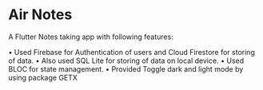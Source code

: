 # Air Notes

A Flutter Notes taking app with following features:

• Used Firebase for Authentication of users and Cloud Firestore for storing of data.
• Also used SQL Lite for storing of data on local device.
• Used BLOC for state management.
• Provided Toggle dark and light mode by using package GETX
